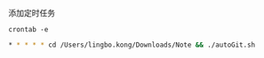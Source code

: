添加定时任务
```
crontab -e 
```

```bash
* * * * * cd /Users/lingbo.kong/Downloads/Note && ./autoGit.sh
```